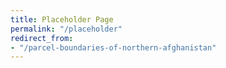 ```yaml
---
title: Placeholder Page
permalink: "/placeholder"
redirect_from:
- "/parcel-boundaries-of-northern-afghanistan"
---
```


